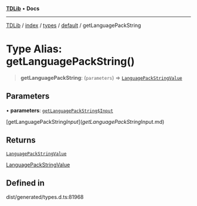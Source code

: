 [**TDLib**](../../../../../../README.md) • **Docs**

***

[TDLib](../../../../../../modules.md) / [index](../../../../../README.md) / [types](../../../README.md) / [default](../README.md) / getLanguagePackString

# Type Alias: getLanguagePackString()

> **getLanguagePackString**: (`parameters`) => [`LanguagePackStringValue`](LanguagePackStringValue.md)

## Parameters

• **parameters**: [`getLanguagePackString$Input`](getLanguagePackString$Input.md)

[getLanguagePackString$Input](getLanguagePackString$Input.md)

## Returns

[`LanguagePackStringValue`](LanguagePackStringValue.md)

[LanguagePackStringValue](LanguagePackStringValue.md)

## Defined in

dist/generated/types.d.ts:81968
